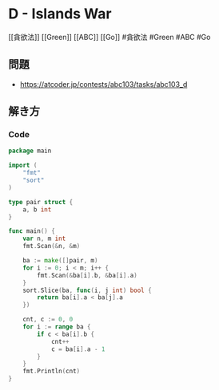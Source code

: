 # D - Islands War
[[貪欲法]] [[Green]] [[ABC]] [[Go]]
#貪欲法 #Green #ABC #Go 

## 問題
- https://atcoder.jp/contests/abc103/tasks/abc103_d

## 解き方
### Code
```go
package main

import (
	"fmt"
	"sort"
)

type pair struct {
	a, b int
}

func main() {
	var n, m int
	fmt.Scan(&n, &m)

	ba := make([]pair, m)
	for i := 0; i < m; i++ {
		fmt.Scan(&ba[i].b, &ba[i].a)
	}
	sort.Slice(ba, func(i, j int) bool {
		return ba[i].a < ba[j].a
	})

	cnt, c := 0, 0
	for i := range ba {
		if c < ba[i].b {
			cnt++
			c = ba[i].a - 1
		}
	}
	fmt.Println(cnt)
}
```